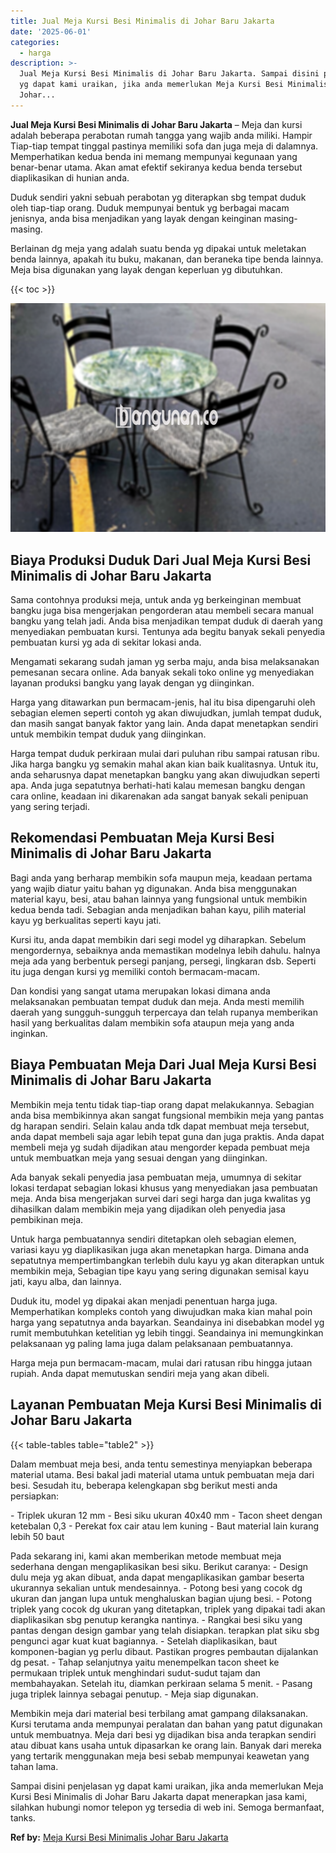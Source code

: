 ```yaml
---
title: Jual Meja Kursi Besi Minimalis di Johar Baru Jakarta
date: '2025-06-01'
categories:
  - harga
description: >-
  Jual Meja Kursi Besi Minimalis di Johar Baru Jakarta. Sampai disini penjelasan
  yg dapat kami uraikan, jika anda memerlukan Meja Kursi Besi Minimalis di
  Johar...
---
```


**Jual Meja Kursi Besi Minimalis di Johar Baru Jakarta** – Meja dan kursi adalah beberapa perabotan rumah tangga yang wajib anda miliki. Hampir Tiap-tiap tempat tinggal pastinya memiliki sofa dan juga meja di dalamnya. Memperhatikan kedua benda ini memang mempunyai kegunaan yang benar-benar utama. Akan amat efektif sekiranya kedua benda tersebut diaplikasikan di hunian anda.

Duduk sendiri yakni sebuah perabotan yg diterapkan sbg tempat duduk oleh tiap-tiap orang. Duduk mempunyai bentuk yg berbagai macam jenisnya, anda bisa menjadikan yang layak dengan keinginan masing-masing.

Berlainan dg meja yang adalah suatu benda yg dipakai untuk meletakan benda lainnya, apakah itu buku, makanan, dan beraneka tipe benda lainnya. Meja bisa digunakan yang layak dengan keperluan yg dibutuhkan.

{{< toc >}}

![Jual Meja Kursi Besi Minimalis di Johar Baru Jakarta](/images/jual-meja-besi-murah29.png)

## Biaya Produksi Duduk Dari Jual Meja Kursi Besi Minimalis di Johar Baru Jakarta

Sama contohnya produksi meja, untuk anda yg berkeinginan membuat bangku juga bisa mengerjakan pengorderan atau membeli secara manual bangku yang telah jadi. Anda bisa menjadikan tempat duduk di daerah yang menyediakan pembuatan kursi. Tentunya ada begitu banyak sekali penyedia pembuatan kursi yg ada di sekitar lokasi anda.

Mengamati sekarang sudah jaman yg serba maju, anda bisa melaksanakan pemesanan secara online. Ada banyak sekali toko online yg menyediakan layanan produksi bangku yang layak dengan yg diinginkan.

Harga yang ditawarkan pun bermacam-jenis, hal itu bisa dipengaruhi oleh sebagian elemen seperti contoh yg akan diwujudkan, jumlah tempat duduk, dan masih sangat banyak faktor yang lain. Anda dapat menetapkan sendiri untuk membikin tempat duduk yang diinginkan.

Harga tempat duduk perkiraan mulai dari puluhan ribu sampai ratusan ribu. Jika harga bangku yg semakin mahal akan kian baik kualitasnya. Untuk itu, anda seharusnya dapat menetapkan bangku yang akan diwujudkan seperti apa. Anda juga sepatutnya berhati-hati kalau memesan bangku dengan cara online, keadaan ini dikarenakan ada sangat banyak sekali penipuan yang sering terjadi.

## Rekomendasi Pembuatan Meja Kursi Besi Minimalis di Johar Baru Jakarta

Bagi anda yang berharap membikin sofa maupun meja, keadaan pertama yang wajib diatur yaitu bahan yg digunakan. Anda bisa menggunakan material kayu, besi, atau bahan lainnya yang fungsional untuk membikin kedua benda tadi. Sebagian anda menjadikan bahan kayu, pilih material kayu yg berkualitas seperti kayu jati.

Kursi itu, anda dapat membikin dari segi model yg diharapkan. Sebelum mengordernya, sebaiknya anda memastikan modelnya lebih dahulu. halnya meja ada yang berbentuk persegi panjang, persegi, lingkaran dsb. Seperti itu juga dengan kursi yg memiliki contoh bermacam-macam.

Dan kondisi yang sangat utama merupakan lokasi dimana anda melaksanakan pembuatan tempat duduk dan meja. Anda mesti memilih daerah yang sungguh-sungguh terpercaya dan telah rupanya memberikan hasil yang berkualitas dalam membikin sofa ataupun meja yang anda inginkan.

## Biaya Pembuatan Meja Dari Jual Meja Kursi Besi Minimalis di Johar Baru Jakarta

Membikin meja tentu tidak tiap-tiap orang dapat melakukannya. Sebagian anda bisa membikinnya akan sangat fungsional membikin meja yang pantas dg harapan sendiri. Selain kalau anda tdk dapat membuat meja tersebut, anda dapat membeli saja agar lebih tepat guna dan juga praktis. Anda dapat membeli meja yg sudah dijadikan atau mengorder kepada pembuat meja untuk membuatkan meja yang sesuai dengan yang diinginkan.

Ada banyak sekali penyedia jasa pembuatan meja, umumnya di sekitar lokasi terdapat sebagian lokasi khusus yang menyediakan jasa pembuatan meja. Anda bisa mengerjakan survei dari segi harga dan juga kwalitas yg dihasilkan dalam membikin meja yang dijadikan oleh penyedia jasa pembikinan meja.

Untuk harga pembuatannya sendiri ditetapkan oleh sebagian elemen, variasi kayu yg diaplikasikan juga akan menetapkan harga. Dimana anda sepatutnya mempertimbangkan terlebih dulu kayu yg akan diterapkan untuk membikin meja, Sebagian tipe kayu yang sering digunakan semisal kayu jati, kayu alba, dan lainnya.

Duduk itu, model yg dipakai akan menjadi penentuan harga juga. Memperhatikan kompleks contoh yang diwujudkan maka kian mahal poin harga yang sepatutnya anda bayarkan. Seandainya ini disebabkan model yg rumit membutuhkan ketelitian yg lebih tinggi. Seandainya ini memungkinkan pelaksanaan yg paling lama juga dalam pelaksanaan pembuatannya.

Harga meja pun bermacam-macam, mulai dari ratusan ribu hingga jutaan rupiah. Anda dapat memutuskan sendiri meja yang akan dibeli.

## Layanan Pembuatan Meja Kursi Besi Minimalis di Johar Baru Jakarta

{{< table-tables table="table2" >}}

Dalam membuat meja besi, anda tentu semestinya menyiapkan beberapa material utama. Besi bakal jadi material utama untuk pembuatan meja dari besi. Sesudah itu, beberapa kelengkapan sbg berikut mesti anda persiapkan:

\- Triplek ukuran 12 mm - Besi siku ukuran 40x40 mm - Tacon sheet dengan ketebalan 0,3 - Perekat fox cair atau lem kuning - Baut material lain kurang lebih 50 baut

Pada sekarang ini, kami akan memberikan metode membuat meja sederhana dengan mengaplikasikan besi siku. Berikut caranya: - Design dulu meja yg akan dibuat, anda dapat mengaplikasikan gambar beserta ukurannya sekalian untuk mendesainnya. - Potong besi yang cocok dg ukuran dan jangan lupa untuk menghaluskan bagian ujung besi. - Potong triplek yang cocok dg ukuran yang ditetapkan, triplek yang dipakai tadi akan diaplikasikan sbg penutup kerangka nantinya. - Rangkai besi siku yang pantas dengan design gambar yang telah disiapkan. terapkan plat siku sbg pengunci agar kuat kuat bagiannya. - Setelah diaplikasikan, baut komponen-bagian yg perlu dibaut. Pastikan progres pembautan dijalankan dg pesat. - Tahap selanjutnya yaitu menempelkan tacon sheet ke permukaan triplek untuk menghindari sudut-sudut tajam dan membahayakan. Setelah itu, diamkan perkiraan selama 5 menit. - Pasang juga triplek lainnya sebagai penutup. - Meja siap digunakan.

Membikin meja dari material besi terbilang amat gampang dilaksanakan. Kursi terutama anda mempunyai peralatan dan bahan yang patut digunakan untuk membuatnya. Meja dari besi yg dijadikan bisa anda terapkan sendiri atau dibuat kans usaha untuk dipasarkan ke orang lain. Banyak dari mereka yang tertarik menggunakan meja besi sebab mempunyai keawetan yang tahan lama.

Sampai disini penjelasan yg dapat kami uraikan, jika anda memerlukan Meja Kursi Besi Minimalis di Johar Baru Jakarta dapat menerapkan jasa kami, silahkan hubungi nomor telepon yg tersedia di web ini. Semoga bermanfaat, tanks.

**Ref by:** [Meja Kursi Besi Minimalis Johar Baru Jakarta](https://id.wikipedia.org/wiki/Meja)
